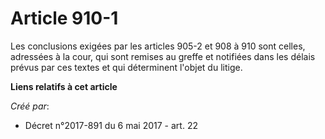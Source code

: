 # Article 910-1

Les conclusions exigées par les articles 905-2 et 908 à 910 sont celles, adressées à la cour, qui sont remises au greffe et
notifiées dans les délais prévus par ces textes et qui déterminent l'objet du litige.

**Liens relatifs à cet article**

_Créé par_:

  - Décret n°2017-891 du 6 mai 2017 - art. 22

